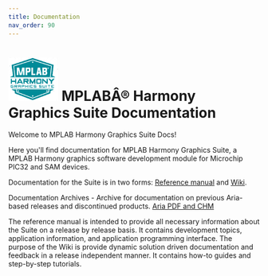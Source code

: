 ```yaml
---
title: Documentation
nav_order: 90
---
```


# ![Microchip Technology](docs/images/mhgs.png) MPLABÂ® Harmony Graphics Suite Documentation

Welcome to MPLAB Harmony Graphics Suite Docs!

Here you'll find documentation for MPLAB Harmony Graphics Suite, a MPLAB Harmony graphics software development module for Microchip PIC32 and SAM devices.

Documentation for the Suite is in two forms: [Reference manual](https://automaate.github.io/gen2_wiki_sandbox/docs/html/index.html) and [Wiki](https://github.com/Microchip-MPLAB-Harmony/gfx/wiki).

Documentation Archives - Archive for documentation on previous Aria-based releases and discontinued products. [Aria PDF and CHM](https://github.com/Microchip-MPLAB-Harmony/gfx/tree/master/doc)

The reference manual is intended to provide all necessary information about the Suite on a release by release basis. It contains development topics, application information, and application programming interface. The purpose of the Wiki is provide dynamic solution driven documentation and feedback in a release independent manner. It contains how-to guides and step-by-step tutorials.
